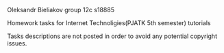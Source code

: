 Oleksandr Bieliakov group 12c s18885

Homework tasks for Internet Technoligies(PJATK 5th semester) tutorials

Tasks descriptions are not posted in order to avoid any potential copyright issues.
